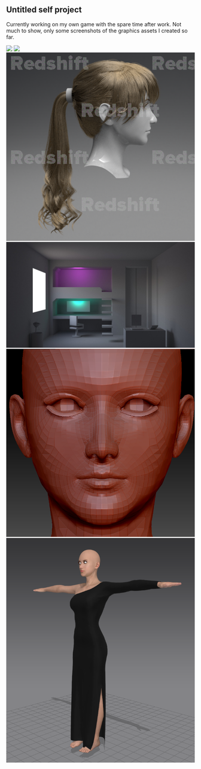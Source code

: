 ## Untitled self project

Currently working on my own game with the spare time after work. Not much to show, only some screenshots of the graphics assets I created so far. 

<img src="images/self/Self1.jpg?raw=true"/>

<img src="images/self/Woo6.jpg?raw=true"/>

<img src="images/self/Self2.png?raw=true"/>

<img src="images/self/Self3.jpeg?raw=true"/>

<img src="images/self/SelfUnknown1.png?raw=true"/>

<img src="images/self/SelfUnknown.png?raw=true"/>
